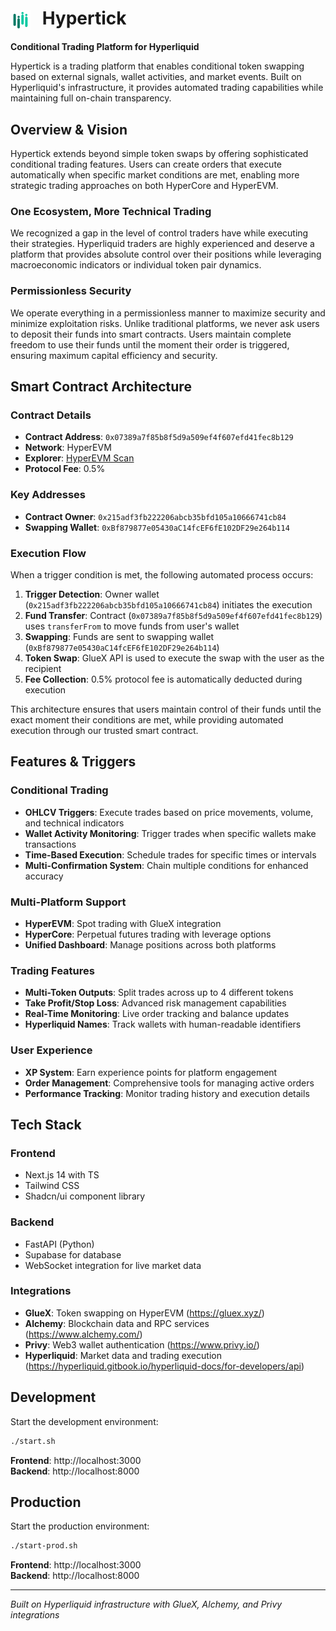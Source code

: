 # <img src="frontend/public/logo.svg" alt="Hypertick Logo" width="32" height="32" style="vertical-align: middle; margin-right: 12px;"> Hypertick

**Conditional Trading Platform for Hyperliquid**

Hypertick is a trading platform that enables conditional token swapping based on external signals, wallet activities, and market events. Built on Hyperliquid's infrastructure, it provides automated trading capabilities while maintaining full on-chain transparency.

## Overview & Vision

Hypertick extends beyond simple token swaps by offering sophisticated conditional trading features. Users can create orders that execute automatically when specific market conditions are met, enabling more strategic trading approaches on both HyperCore and HyperEVM.

### One Ecosystem, More Technical Trading

We recognized a gap in the level of control traders have while executing their strategies. Hyperliquid traders are highly experienced and deserve a platform that provides absolute control over their positions while leveraging macroeconomic indicators or individual token pair dynamics.

### Permissionless Security

We operate everything in a permissionless manner to maximize security and minimize exploitation risks. Unlike traditional platforms, we never ask users to deposit their funds into smart contracts. Users maintain complete freedom to use their funds until the moment their order is triggered, ensuring maximum capital efficiency and security.

## Smart Contract Architecture

### Contract Details
- **Contract Address**: `0x07389a7f85b8f5d9a509ef4f607efd41fec8b129`
- **Network**: HyperEVM
- **Explorer**: [HyperEVM Scan](https://hyperevmscan.io/address/0x07389a7f85b8f5d9a509ef4f607efd41fec8b129)
- **Protocol Fee**: 0.5%

### Key Addresses
- **Contract Owner**: `0x215adf3fb222206abcb35bfd105a10666741cb84`
- **Swapping Wallet**: `0xBf879877e05430aC14fcEF6fE102DF29e264b114`

### Execution Flow
When a trigger condition is met, the following automated process occurs:

1. **Trigger Detection**: Owner wallet (`0x215adf3fb222206abcb35bfd105a10666741cb84`) initiates the execution
2. **Fund Transfer**: Contract (`0x07389a7f85b8f5d9a509ef4f607efd41fec8b129`) uses `transferFrom` to move funds from user's wallet
3. **Swapping**: Funds are sent to swapping wallet (`0xBf879877e05430aC14fcEF6fE102DF29e264b114`)
4. **Token Swap**: GlueX API is used to execute the swap with the user as the recipient
5. **Fee Collection**: 0.5% protocol fee is automatically deducted during execution

This architecture ensures that users maintain control of their funds until the exact moment their conditions are met, while providing automated execution through our trusted smart contract.


## Features & Triggers

### Conditional Trading
- **OHLCV Triggers**: Execute trades based on price movements, volume, and technical indicators
- **Wallet Activity Monitoring**: Trigger trades when specific wallets make transactions
- **Time-Based Execution**: Schedule trades for specific times or intervals
- **Multi-Confirmation System**: Chain multiple conditions for enhanced accuracy

### Multi-Platform Support
- **HyperEVM**: Spot trading with GlueX integration
- **HyperCore**: Perpetual futures trading with leverage options
- **Unified Dashboard**: Manage positions across both platforms

### Trading Features
- **Multi-Token Outputs**: Split trades across up to 4 different tokens
- **Take Profit/Stop Loss**: Advanced risk management capabilities
- **Real-Time Monitoring**: Live order tracking and balance updates
- **Hyperliquid Names**: Track wallets with human-readable identifiers

### User Experience
- **XP System**: Earn experience points for platform engagement
- **Order Management**: Comprehensive tools for managing active orders
- **Performance Tracking**: Monitor trading history and execution details

## Tech Stack

### Frontend
- Next.js 14 with TS
- Tailwind CSS
- Shadcn/ui component library

### Backend
- FastAPI (Python)
- Supabase for database
- WebSocket integration for live market data

### Integrations
- **GlueX**: Token swapping on HyperEVM (https://gluex.xyz/)
- **Alchemy**: Blockchain data and RPC services (https://www.alchemy.com/)
- **Privy**: Web3 wallet authentication (https://www.privy.io/)
- **Hyperliquid**: Market data and trading execution (https://hyperliquid.gitbook.io/hyperliquid-docs/for-developers/api)

## Development

Start the development environment:

```bash
./start.sh
```

**Frontend**: http://localhost:3000  
**Backend**: http://localhost:8000

## Production

Start the production environment:

```bash
./start-prod.sh
```

**Frontend**: http://localhost:3000  
**Backend**: http://localhost:8000

---

*Built on Hyperliquid infrastructure with GlueX, Alchemy, and Privy integrations*

